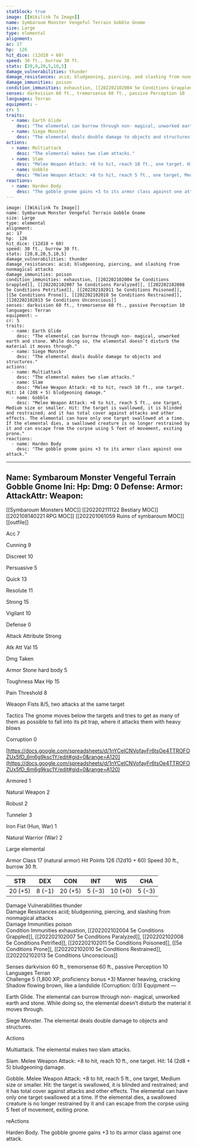 ```yaml
---
statblock: true
image: [[Wikilink To Image]]
name: Symbaroum Monster Vengeful Terrain Gobble Gnome
size: Large
type: elemental
alignment:
ac: 17
hp:  126
hit_dice: (12d10 + 60)
speed: 30 ft., burrow 30 ft.
stats: [20,8,20,5,10,5]
damage_vulnerabilities: thunder
damage_resistances: acid; bludgeoning, piercing, and slashing from nonmagical attacks
damage_immunities: poison
condition_immunities: exhaustion, [[202202102004 5e Conditions Grappled]], [[202202102007 5e Conditions Paralyzed]], [[202202102008 5e Conditions Petrified]], [[202202102011 5e Conditions Poisoned]], [[5e Conditions Prone]], [[202202102010 5e Conditions Restrained]], [[202202102013 5e Conditions Unconscious]]
senses: darkvision 60 ft., tremorsense 60 ft., passive Perception 10
languages: Terran
equipment: —
cr: 5
traits:
  - name: Earth Glide
    desc: "The elemental can burrow through non- magical, unworked earth and stone. While doing so, the elemental doesn’t disturb the material it moves through."
  - name: Siege Monster
    desc: "The elemental deals double damage to objects and structures."
actions:
  - name: Multiattack
    desc: "The elemental makes two slam attacks."
  - name: Slam
    desc: "Melee Weapon Attack: +8 to hit, reach 10 ft., one target. Hit: 14 (2d8 + 5) bludgeoning damage."
  - name: Gobble
    desc: "Melee Weapon Attack: +8 to hit, reach 5 ft., one target, Medium size or smaller. Hit: the target is swallowed, it is blinded and restrained; and it has total cover against attacks and other effects. The elemental can have only one target swallowed at a time. If the elemental dies, a swallowed creature is no longer restrained by it and can escape from the corpse using 5 feet of movement, exiting prone."
reactions:
  - name: Harden Body
    desc: "The gobble gnome gains +3 to its armor class against one attack."
---
```

```statblock
image: [[Wikilink To Image]]
name: Symbaroum Monster Vengeful Terrain Gobble Gnome
size: Large
type: elemental
alignment:
ac: 17
hp:  126
hit_dice: (12d10 + 60)
speed: 30 ft., burrow 30 ft.
stats: [20,8,20,5,10,5]
damage_vulnerabilities: thunder
damage_resistances: acid; bludgeoning, piercing, and slashing from nonmagical attacks
damage_immunities: poison
condition_immunities: exhaustion, [[202202102004 5e Conditions Grappled]], [[202202102007 5e Conditions Paralyzed]], [[202202102008 5e Conditions Petrified]], [[202202102011 5e Conditions Poisoned]], [[5e Conditions Prone]], [[202202102010 5e Conditions Restrained]], [[202202102013 5e Conditions Unconscious]]
senses: darkvision 60 ft., tremorsense 60 ft., passive Perception 10
languages: Terran
equipment: —
cr: 5
traits:
  - name: Earth Glide
    desc: "The elemental can burrow through non- magical, unworked earth and stone. While doing so, the elemental doesn’t disturb the material it moves through."
  - name: Siege Monster
    desc: "The elemental deals double damage to objects and structures."
actions:
  - name: Multiattack
    desc: "The elemental makes two slam attacks."
  - name: Slam
    desc: "Melee Weapon Attack: +8 to hit, reach 10 ft., one target. Hit: 14 (2d8 + 5) bludgeoning damage."
  - name: Gobble
    desc: "Melee Weapon Attack: +8 to hit, reach 5 ft., one target, Medium size or smaller. Hit: the target is swallowed, it is blinded and restrained; and it has total cover against attacks and other effects. The elemental can have only one target swallowed at a time. If the elemental dies, a swallowed creature is no longer restrained by it and can escape from the corpse using 5 feet of movement, exiting prone."
reactions:
  - name: Harden Body
    desc: "The gobble gnome gains +3 to its armor class against one attack."
```
---
Name: Symbaroum Monster Vengeful Terrain Gobble Gnome
Ini: 
Hp: 
Dmg: 0
Defense: 
Armor: 
AttackAttr: 
Weapon: 
---
[[Symbaroum Monsters MOC]]
[[202202111122 Bestiary MOC]]
[[202108140221 RPG MOC]]
[[202201061059 Ruins of symbaroum MOC]]
[[outfile]]

Acc 7

Cunning 9

Discreet 10

Persuasive 5

Quick 13

Resolute 11

Strong 15

Vigilant 10

Defense 0

Attack Attribute Strong

Atk Att Val 15

Dmg Taken

Armor Stone hard body 5

Toughness Max Hp 15

Pain Threshold 8

Weaopn Fists 8/5, two attacks at the same target

Tactics The gnome moves below the targets and tries to get as many of them as possible to fall into its pit trap, where it attacks them with heavy blows

Corruption 0

[https://docs.google.com/spreadsheets/d/1nYCeICNVofayFr6tsOe4TTROFOZUx5fD_6m6g9ksc1Y/edit#gid=0&range=A120](https://docs.google.com/spreadsheets/d/1nYCeICNVofayFr6tsOe4TTROFOZUx5fD_6m6g9ksc1Y/edit#gid=0&range=A120)

Armored 1

Natural Weapon 2

Robust 2

Tunneler 3

Iron Fist (Hun, War) 1

Natural Warrior (War) 2



Large elemental

 

Armor Class 17 (natural armor) 
Hit Points 126 (12d10 + 60)
Speed 30 ft., burrow 30 ft.

| STR     | DEX    | CON     | INT    | WIS     | CHA    |
| ------- | ------ | ------- | ------ | ------- | ------ |
| 20 (+5) | 8 (−1) | 20 (+5) | 5 (−3) | 10 (+0) | 5 (−3) |

Damage Vulnerabilities thunder  
Damage Resistances acid; bludgeoning, piercing, and slashing from nonmagical attacks  
Damage Immunities poison  
Condition Immunities exhaustion, [[202202102004 5e Conditions Grappled]], [[202202102007 5e Conditions Paralyzed]], [[202202102008 5e Conditions Petrified]], [[202202102011 5e Conditions Poisoned]], [[5e Conditions Prone]], [[202202102010 5e Conditions Restrained]], [[202202102013 5e Conditions Unconscious]] 

Senses darkvision 60 ft., tremorsense 60 ft., passive Perception 10  
Languages Terran  
Challenge 5 (1,800 XP, proficiency bonus +3) 
Manner heaving, cracking  
Shadow flowing brown, like a landslide (Corruption: 0/3) 
Equipment —

Earth Glide. The elemental can burrow through non- magical, unworked earth and stone. While doing so, the elemental doesn’t disturb the material it moves through.

Siege Monster. The elemental deals double damage to objects and structures.

Actions

Multiattack. The elemental makes two slam attacks. 

Slam. Melee Weapon Attack: +8 to hit, reach 10 ft., one target. Hit: 14 (2d8 + 5) bludgeoning damage. 

Gobble. Melee Weapon Attack: +8 to hit, reach 5 ft., one target, Medium size or smaller. Hit: the target is swallowed, it is blinded and restrained; and it has total cover against attacks and other effects. The elemental can have only one target swallowed at a time. If the elemental dies, a swallowed creature is no longer restrained by it and can escape from the corpse using 5 feet of movement, exiting prone.

reActions

Harden Body. The gobble gnome gains +3 to its armor class against one attack.